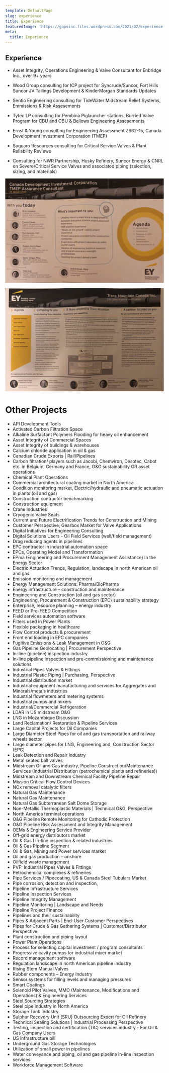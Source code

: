 ```yaml
---
template: DefaultPage
slug: experience
title: Experience
featuredImage: 'https://gapvinc.files.wordpress.com/2021/02/experience.jpg?'
meta:
  title: Experience
---
```


## Experience

- Asset Integrity, Operations Engineering & Valve Consultant for Enbridge Inc., over 9+ years

- Wood Group consulting for ICP project for Syncrude/Suncor, Fort Hills Suncor JV Tailings Development & KinderMorgan Standards Updates

- Sentio Engineering consulting for TideWater Midstream Relief Systems, Emmissions & Risk Assesements 

- Tytec LP consulting for Pembina Piglauncher stations, Burried Valve Program for CBU and OBU & Bellows Engineering Assesements 

- Ernst & Young consulting for Engineering Assessment Z662-15, Canada Development Investment Corporation (TMEP)

- Saguaro Resources consulting for Critical Service Valves & Plant Reliability Reviews 

- Consulting for NWR Partnership, Husky Refinery, Suncor Energy & CNRL on Severe/Critical Service Valves and associated piping (selection, sizing, and materials)

![](../images/EY.png) 



![](../images/EY1.PNG)

# Other Projects

- API Development Tools
- Activated Carbon Filtration Space
- Alkaline Surfactant Polymers Flooding for heavy oil enhancement
- Asset Integrity of Commercial Spaces
- Asset Integrity of buildings & warehouses
- Calcium chloride application in oil & gas
- Canadian Crude Exports | Rail/Pipelines 
- Carbon filtration/ players such as Jacobi, Chemviron, Desotec, Cabot etc. in Belgium, Germany and France, O&G sustainability OR asset operations
- Chemical Plant Operations
- Commercial architectural coating market in North America
- Condition monitoring market, Electric/hydraulic and pneumatic actuation in plants (oil and gas)
- Construction contractor benchmarking
- Construction equipment
- Crane Industries
- Cryogenic Valve Seats
- Current and Future Electrification Trends for Construction and Mining
- Customer Perspective, Gearbox Market for Valve Applications
- Digital Initiatives for Engineering Consulting
- Digital Solutions Users - Oil Field Services (well/field management)
- Drag reducing agents in pipelines
- EPC contractor in industrial automation space
- EPCs, Operating Model and Transformation
- EPma (Engineering and Procurement Management Assistance) in the Energy Sector
- Electric Actuation Trends, Regulation, landscape in north American oil and gas
- Emission monitoring and management
- Energy Management Solutions: Pharma/BioPharma
- Energy infrastructure – construction and maintenance
- Engineering and Construction (oil and gas sector)
- Engineering, Procurement & Construction (EPC) sustainability strategy
- Enterprise, resource planning – energy industry
- FEED or Pre-FEED Competition
- Field services automation software
- Filters used in Power Plants
- Flexible packaging in healthcare
- Flow Control products & procurement
- Front end loading in EPC companies
- Fugitive Emissions & Leak Management in O&G
- Gas Pipeline Geolocating | Procurement Perspective
- In-line (pipeline) inspection industry
- In-line pipeline inspection and pre-commissioning and maintenance solutions
- Industrial Pipes Valves & Fittings
- Industrial Plastic Piping | Purchasing, Perspective
- Industrial distribution market
- Industrial equipment manufacturing and services for Aggregates and Minerals/metals industries
- Industrial flowmeters and metering systems
- Industrial pumps and mixers
- Industrial/Commercial Refrigeration
- LDAR in US midstream O&G
- LNG in Mozambique Discussion
- Land Reclamation/ Restoration & Pipeline Services
- Large Capital Projects for Oil Companies
- Large Diameter Steel Pipes for oil and gas transportation and railway wheels sector
- Large diameter pipes for LNG, Engineering and, Construction Sector (EPC)
- Leak Detection and Repair Industry
- Metal seated ball valves
- Midstream Oil and Gas industry, Pipeline Construction/Maintenance Services (Industrial Distribution (petrochemical plants and refineries))
- Midstream and Downstream Chemical Facility Pipeline Repair
- Mission Critical Flow Control Devices
- NOx removal catalytic filters
- Natural Gas Maintenance
- Natural Gas Maintenance
- Natural Gas Subterranean Salt Dome Storage
- Non-Metallic Thermoplastic Materials | Technical O&G, Perspective
- North America terminal operations
- O&G Pipeline Remote Monitoring for Cathodic Protection
- O&G Pipeline Risk Assessment and Integrity Management
- OEMs & Engineering Service Provider
- Off-grid energy distributors market
- Oil & Gas I In-line inspection & related industries
- Oil & Gas Pipeline Segment
- Oil & Gas, Mining and Power services market
- Oil and gas production – onshore
- Oilfield waste management
- PVF: Industrial Pipes Valves & Fittings
- Petrochemical complexes & refineries
- Pipe Services / Pipecoating, US & Canada Steel Tubulars Market
- Pipe corrosion, detection and inspection,
- Pipeline Infrastructure Services
- Pipeline Inspection Services
- Pipeline Integrity Management
- Pipeline Monitoring | Landscape and Needs
- Pipeline Project Finance
- Pipelines and their sustainability
- Pipes & Adjacent Parts | End-User Customer Perspectives
- Pipes for Crude & Gas Gathering Systems | Customer/Distributor Perspective
- Plant construction and piping layout
- Power Plant Operations
- Process for selecting capital investment / program consultants
- Progressive cavity pumps for industrial mixer market
- Record management software
- Regulation landscape in north American pipeline industry
- Rising Stem Manual Valves
- Rubber components – Energy Industry
- Sensor systems for filling levels and managing pressures
- Smart Coatings
- Solenoid Pilot Valves, MMO (Maintenance, Modifications and Operations) & Engineering Services
- Steel Sourcing Strategies
- Steel pipe industry in North America
- Storage Tank Industry
- Sulphur Recovery Unit (SRU) Outsourcing Expert for Oil Refinery
- Technical Sealing Solutions | Industrial Processing Perspective
- Testing, inspection and certification (TIC) services industry - For Oil & Gas Company Users
- US infrastructure bill
- Underground Gas Storage Technologies
- Utilization of small power in pipelines
- Water conveyance and piping, oil and gas pipeline in-line inspection services
- Workforce Management Software

